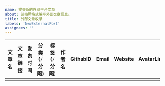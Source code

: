 ```yaml
---
name: 提交新的外部平台文章
about: 请按照格式编写外部文章信息。
title: 外部文章收录
labels: 'NewExternalPost'
assignees: ''
---
```


| 文章名 | 文章链接 | 发表时间 | 分类(`/`分隔) | 标签(`/`分隔) | 作者名 | GithubID | Email | Website |AvatarLink |
|-------|----------|---------|--------------|---------------|-------|----------|-------|---------|-----------|
|       |          |         |              |               |       |          |       |         |           |